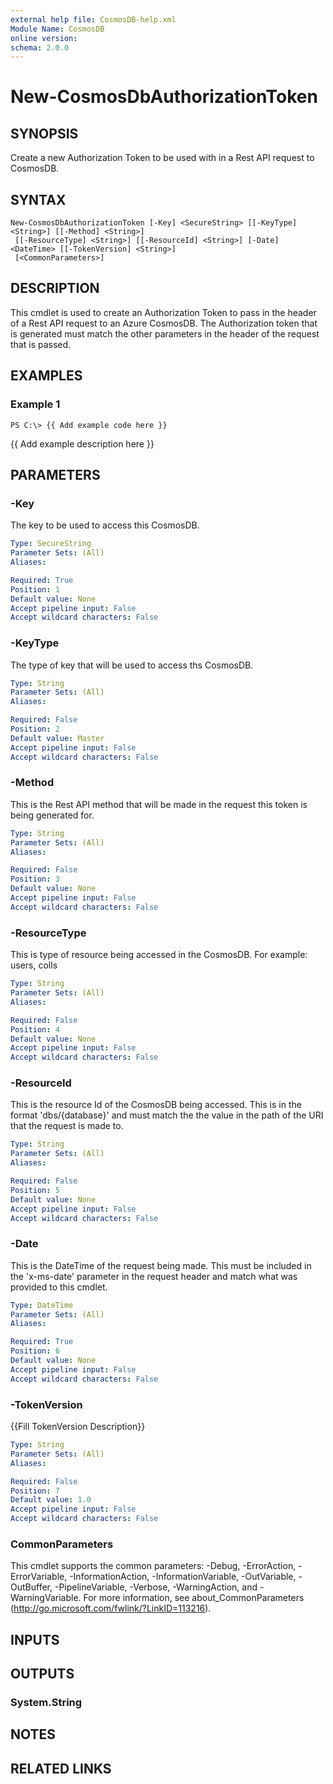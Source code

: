```yaml
---
external help file: CosmosDB-help.xml
Module Name: CosmosDB
online version: 
schema: 2.0.0
---
```


# New-CosmosDbAuthorizationToken

## SYNOPSIS
Create a new Authorization Token to be used with in a
Rest API request to CosmosDB.

## SYNTAX

```
New-CosmosDbAuthorizationToken [-Key] <SecureString> [[-KeyType] <String>] [[-Method] <String>]
 [[-ResourceType] <String>] [[-ResourceId] <String>] [-Date] <DateTime> [[-TokenVersion] <String>]
 [<CommonParameters>]
```

## DESCRIPTION
This cmdlet is used to create an Authorization Token to
pass in the header of a Rest API request to an Azure CosmosDB.
The Authorization token that is generated must match the
other parameters in the header of the request that is passed.

## EXAMPLES

### Example 1
```
PS C:\> {{ Add example code here }}
```

{{ Add example description here }}

## PARAMETERS

### -Key
The key to be used to access this CosmosDB.

```yaml
Type: SecureString
Parameter Sets: (All)
Aliases: 

Required: True
Position: 1
Default value: None
Accept pipeline input: False
Accept wildcard characters: False
```

### -KeyType
The type of key that will be used to access ths CosmosDB.

```yaml
Type: String
Parameter Sets: (All)
Aliases: 

Required: False
Position: 2
Default value: Master
Accept pipeline input: False
Accept wildcard characters: False
```

### -Method
This is the Rest API method that will be made in the request
this token is being generated for.

```yaml
Type: String
Parameter Sets: (All)
Aliases: 

Required: False
Position: 3
Default value: None
Accept pipeline input: False
Accept wildcard characters: False
```

### -ResourceType
This is type of resource being accessed in the CosmosDB.
For example: users, colls

```yaml
Type: String
Parameter Sets: (All)
Aliases: 

Required: False
Position: 4
Default value: None
Accept pipeline input: False
Accept wildcard characters: False
```

### -ResourceId
This is the resource Id of the CosmosDB being accessed.
This is in the format 'dbs/{database}' and must match the
the value in the path of the URI that the request is made
to.

```yaml
Type: String
Parameter Sets: (All)
Aliases: 

Required: False
Position: 5
Default value: None
Accept pipeline input: False
Accept wildcard characters: False
```

### -Date
This is the DateTime of the request being made.
This must
be included in the 'x-ms-date' parameter in the request
header and match what was provided to this cmdlet.

```yaml
Type: DateTime
Parameter Sets: (All)
Aliases: 

Required: True
Position: 6
Default value: None
Accept pipeline input: False
Accept wildcard characters: False
```

### -TokenVersion
{{Fill TokenVersion Description}}

```yaml
Type: String
Parameter Sets: (All)
Aliases: 

Required: False
Position: 7
Default value: 1.0
Accept pipeline input: False
Accept wildcard characters: False
```

### CommonParameters
This cmdlet supports the common parameters: -Debug, -ErrorAction, -ErrorVariable, -InformationAction, -InformationVariable, -OutVariable, -OutBuffer, -PipelineVariable, -Verbose, -WarningAction, and -WarningVariable. For more information, see about_CommonParameters (http://go.microsoft.com/fwlink/?LinkID=113216).

## INPUTS

## OUTPUTS

### System.String

## NOTES

## RELATED LINKS


